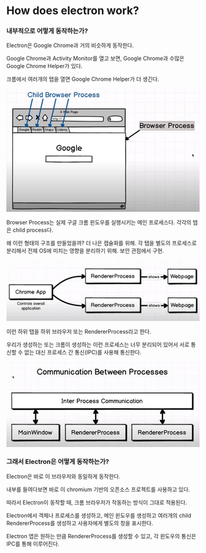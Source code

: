 # How does electron work?

### 내부적으로 어떻게 동작하는가?

Electron은 Google Chrome과 거의 비슷하게 동작한다.

Google Chrome과 Activity Monitor를 열고 보면, Google Chrome과 수많은 Google Chrome Helper가 있다.

크롬에서 여러개의 탭을 열면 Google Chrome Helper가 더 생긴다.

![google-chrome](./images/google-chrome.png)

Browser Process는 실제 구글 크롬 윈도우를 실행시키는 메인 프로세스다. 각각의 탭은 child process다.

왜 이런 형태의 구조를 만들었을까? 더 나은 캡슐화를 위해. 각 탭을 별도의 프로세스로 분리해서 전체 OS에 미치는 영향을 분리하기 위해. 보안 관점에서 구현. 

![google-chrome2](./images/google-chrome2.png)

이런 하위 탭을 하위 브라우저 또는 RendererProcess라고 한다.

우리가 생성하는 또는 크롬이 생성하는 이런 프로세스는 너무 분리되어 있어서 서로 통신할 수 없는 대신 프로세스 간 통신(IPC)를 사용해 통신한다.

![google-chrome3](./images/google-chrome3.png)

### 그래서 Electron은 어떻게 동작하는가?

Electron은 바로 이 브라우저와 동일하게 동작한다.

내부를 들여다보면 바로 이 chromium 기반의 오픈소스 프로젝트를 사용하고 있다.

따라서 Electron이 동작할 때, 크롬 브라우저가 작동하는 방식이 그대로 적용된다.

Electron에서 객체나 프로세스를 생성하고, 메인 윈도우를 생성하고 여러개의 child RendererProcess를 생성하고 사용자에게 별도의 창을 표시한다.

Electron 앱은 원하는 만큼 RendererProcess를 생성할 수 있고, 각 윈도우의 통신은 IPC를 통해 이루어진다.

